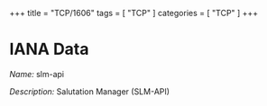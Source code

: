 +++
title = "TCP/1606"
tags = [ "TCP" ]
categories = [ "TCP" ]
+++

# IANA Data

_Name:_ slm-api

_Description:_ Salutation Manager (SLM-API)

